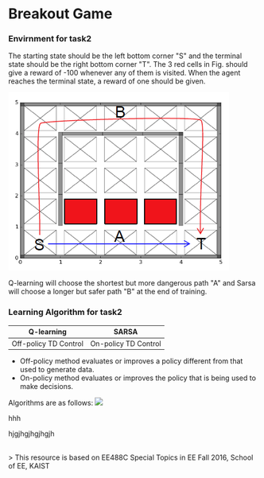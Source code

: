 # Breakout Game

### Envirnment for task2
The starting state should be the left bottom corner "S" and the terminal state should be the right bottom corner "T". The 3 red cells in Fig. should give a reward of -100 whenever any of them is visited. When the agent reaches the terminal state, a reward of one should be given.

![](./image/maze_environment_task2.PNG)

Q-learning will choose the shortest but more dangerous path "A" and Sarsa will choose a longer but safer path "B" at the end of training.

### Learning Algorithm for task2

Q-learning | SARSA
-----------|---------
Off-policy TD Control | On-policy TD Control

* Off-policy method evaluates or improves a policy different from that used to generate data.
* On-policy method evaluates or improves the policy that is being used to make decisions.

Algorithms are as follows: 
![](https://docs.google.com/drawings/d/e/2PACX-1vSgamZfWbHVk28wnZvfCrBjJuTN8imWkq7mmhAJYaAMV_wIhVDq6n8nfU44bFsdWffYkhvrhqliUHyH/pub?w=1440&h=1080)

hhh


hjgjhgjhgjhgjh

<br>
> This resource is based on EE488C Special Topics in EE <Deep Learning and AlphaGo> Fall 2016, School of EE, KAIST
